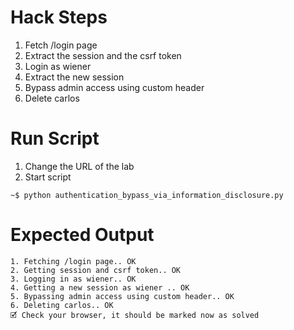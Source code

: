 # Hack Steps

1. Fetch /login page
2. Extract the session and the csrf token
3. Login as wiener
4. Extract the new session
5. Bypass admin access using custom header
6. Delete carlos

# Run Script

1. Change the URL of the lab
2. Start script

```
~$ python authentication_bypass_via_information_disclosure.py
```

# Expected Output

```
1. Fetching /login page.. OK
2. Getting session and csrf token.. OK
3. Logging in as wiener.. OK
4. Getting a new session as wiener .. OK
5. Bypassing admin access using custom header.. OK
6. Deleting carlos.. OK
🗹 Check your browser, it should be marked now as solved
```
